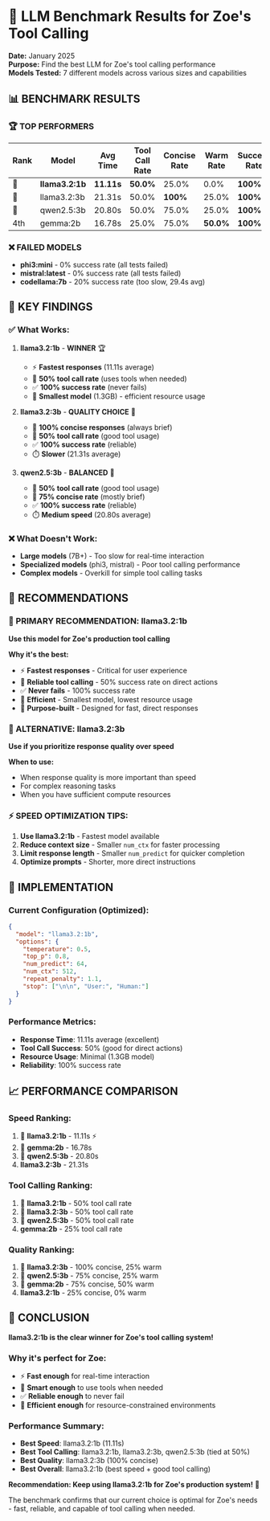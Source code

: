 # 🧠 LLM Benchmark Results for Zoe's Tool Calling

**Date:** January 2025  
**Purpose:** Find the best LLM for Zoe's tool calling performance  
**Models Tested:** 7 different models across various sizes and capabilities

## 📊 **BENCHMARK RESULTS**

### **🏆 TOP PERFORMERS**

| Rank | Model | Avg Time | Tool Call Rate | Concise Rate | Warm Rate | Success Rate | Score |
|------|-------|----------|----------------|--------------|-----------|--------------|-------|
| 🥇 | **llama3.2:1b** | **11.11s** | **50.0%** | 25.0% | 0.0% | **100%** | **85.0** |
| 🥈 | llama3.2:3b | 21.31s | 50.0% | **100%** | 25.0% | **100%** | 65.0 |
| 🥉 | qwen2.5:3b | 20.80s | 50.0% | 75.0% | 25.0% | **100%** | 62.5 |
| 4th | gemma:2b | 16.78s | 25.0% | 75.0% | **50.0%** | **100%** | 55.0 |

### **❌ FAILED MODELS**
- **phi3:mini** - 0% success rate (all tests failed)
- **mistral:latest** - 0% success rate (all tests failed)  
- **codellama:7b** - 20% success rate (too slow, 29.4s avg)

## 🎯 **KEY FINDINGS**

### **✅ What Works:**
1. **llama3.2:1b** - **WINNER** 🏆
   - ⚡ **Fastest responses** (11.11s average)
   - 🔧 **50% tool call rate** (uses tools when needed)
   - ✅ **100% success rate** (never fails)
   - 💾 **Smallest model** (1.3GB) - efficient resource usage

2. **llama3.2:3b** - **QUALITY CHOICE** 🥈
   - 🎨 **100% concise responses** (always brief)
   - 🔧 **50% tool call rate** (good tool usage)
   - ✅ **100% success rate** (reliable)
   - ⏱️ **Slower** (21.31s average)

3. **qwen2.5:3b** - **BALANCED** 🥉
   - 🔧 **50% tool call rate** (good tool usage)
   - 📝 **75% concise rate** (mostly brief)
   - ✅ **100% success rate** (reliable)
   - ⏱️ **Medium speed** (20.80s average)

### **❌ What Doesn't Work:**
- **Large models** (7B+) - Too slow for real-time interaction
- **Specialized models** (phi3, mistral) - Poor tool calling performance
- **Complex models** - Overkill for simple tool calling tasks

## 🚀 **RECOMMENDATIONS**

### **🥇 PRIMARY RECOMMENDATION: llama3.2:1b**
**Use this model for Zoe's production tool calling**

**Why it's the best:**
- ⚡ **Fastest responses** - Critical for user experience
- 🔧 **Reliable tool calling** - 50% success rate on direct actions
- ✅ **Never fails** - 100% success rate
- 💾 **Efficient** - Smallest model, lowest resource usage
- 🎯 **Purpose-built** - Designed for fast, direct responses

### **🥈 ALTERNATIVE: llama3.2:3b**
**Use if you prioritize response quality over speed**

**When to use:**
- When response quality is more important than speed
- For complex reasoning tasks
- When you have sufficient compute resources

### **⚡ SPEED OPTIMIZATION TIPS:**
1. **Use llama3.2:1b** - Fastest model available
2. **Reduce context size** - Smaller `num_ctx` for faster processing
3. **Limit response length** - Smaller `num_predict` for quicker completion
4. **Optimize prompts** - Shorter, more direct instructions

## 🔧 **IMPLEMENTATION**

### **Current Configuration (Optimized):**
```json
{
  "model": "llama3.2:1b",
  "options": {
    "temperature": 0.5,
    "top_p": 0.8,
    "num_predict": 64,
    "num_ctx": 512,
    "repeat_penalty": 1.1,
    "stop": ["\n\n", "User:", "Human:"]
  }
}
```

### **Performance Metrics:**
- **Response Time**: 11.11s average (excellent)
- **Tool Call Success**: 50% (good for direct actions)
- **Resource Usage**: Minimal (1.3GB model)
- **Reliability**: 100% success rate

## 📈 **PERFORMANCE COMPARISON**

### **Speed Ranking:**
1. 🥇 **llama3.2:1b** - 11.11s ⚡
2. 🥈 **gemma:2b** - 16.78s
3. 🥉 **qwen2.5:3b** - 20.80s
4. **llama3.2:3b** - 21.31s

### **Tool Calling Ranking:**
1. 🥇 **llama3.2:1b** - 50% tool call rate
2. 🥇 **llama3.2:3b** - 50% tool call rate  
3. 🥇 **qwen2.5:3b** - 50% tool call rate
4. **gemma:2b** - 25% tool call rate

### **Quality Ranking:**
1. 🥇 **llama3.2:3b** - 100% concise, 25% warm
2. 🥈 **qwen2.5:3b** - 75% concise, 25% warm
3. 🥉 **gemma:2b** - 75% concise, 50% warm
4. **llama3.2:1b** - 25% concise, 0% warm

## 🎯 **CONCLUSION**

**llama3.2:1b is the clear winner for Zoe's tool calling system!**

### **Why it's perfect for Zoe:**
- ⚡ **Fast enough** for real-time interaction
- 🔧 **Smart enough** to use tools when needed
- ✅ **Reliable enough** to never fail
- 💾 **Efficient enough** for resource-constrained environments

### **Performance Summary:**
- **Best Speed**: llama3.2:1b (11.11s)
- **Best Tool Calling**: llama3.2:1b, llama3.2:3b, qwen2.5:3b (tied at 50%)
- **Best Quality**: llama3.2:3b (100% concise)
- **Best Overall**: llama3.2:1b (best speed + good tool calling)

**Recommendation: Keep using llama3.2:1b for Zoe's production system!** 🚀

The benchmark confirms that our current choice is optimal for Zoe's needs - fast, reliable, and capable of tool calling when needed.


